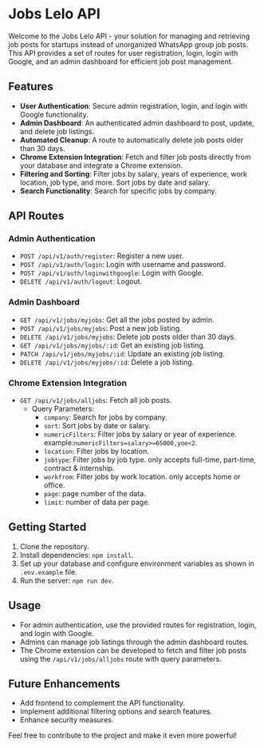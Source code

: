 # Jobs Lelo API

Welcome to the Jobs Lelo API - your solution for managing and retrieving job posts for startups instead of unorganized WhatsApp group job posts. This API provides a set of routes for user registration, login, login with Google, and an admin dashboard for efficient job post management.

## Features

- **User Authentication**: Secure admin registration, login, and login with Google functionality.
- **Admin Dashboard**: An authenticated admin dashboard to post, update, and delete job listings.
- **Automated Cleanup**: A route to automatically delete job posts older than 30 days.
- **Chrome Extension Integration**: Fetch and filter job posts directly from your database and integrate a Chrome extension.
- **Filtering and Sorting**: Filter jobs by salary, years of experience, work location, job type, and more. Sort jobs by date and salary.
- **Search Functionality**: Search for specific jobs by company.

## API Routes

### Admin Authentication

- `POST /api/v1/auth/register`: Register a new user.
- `POST /api/v1/auth/login`: Login with username and password.
- `POST /api/v1/auth/loginwithgoogle`: Login with Google.
- `DELETE /api/v1/auth/logout`: Logout.

### Admin Dashboard

- `GET /api/v1/jobs/myjobs`: Get all the jobs posted by admin.
- `POST /api/v1/jobs/myjobs`: Post a new job listing.
- `DELETE /api/v1/jobs/myjobs`: Delete job posts older than 30 days.
- `GET /api/v1/jobs/myjobs/:id`: Get an existing job listing.
- `PATCH /api/v1/jobs/myjobs/:id`: Update an existing job listing.
- `DELETE /api/v1/jobs/myjobs/:id`: Delete a job listing.

### Chrome Extension Integration

- `GET /api/v1/jobs/alljobs`: Fetch all job posts.
  - Query Parameters:
    - `company`: Search for jobs by company.
    - `sort`: Sort jobs by date or salary.
    - `numericFilters`: Filter jobs by salary or year of experience. example:`numericFilters=salary>=65000,yoe<2`.
    - `location`: Filter jobs by location.
    - `jobtype`: Filter jobs by job type. only accepts full-time, part-time, contract & internship.
    - `workfrom`: Filter jobs by work location. only accepts home or office.
    - `page`: page number of the data.
    - `limit`: number of data per page.

## Getting Started

1. Clone the repository.
2. Install dependencies: `npm install`.
3. Set up your database and configure environment variables as shown in `.env.example` file.
4. Run the server: `npm run dev`.

## Usage

- For admin authentication, use the provided routes for registration, login, and login with Google.
- Admins can manage job listings through the admin dashboard routes.
- The Chrome extension can be developed to fetch and filter job posts using the `/api/v1/jobs/alljobs` route with query parameters.

## Future Enhancements

- Add frontend to complement the API functionality.
- Implement additional filtering options and search features.
- Enhance security measures.

Feel free to contribute to the project and make it even more powerful!
